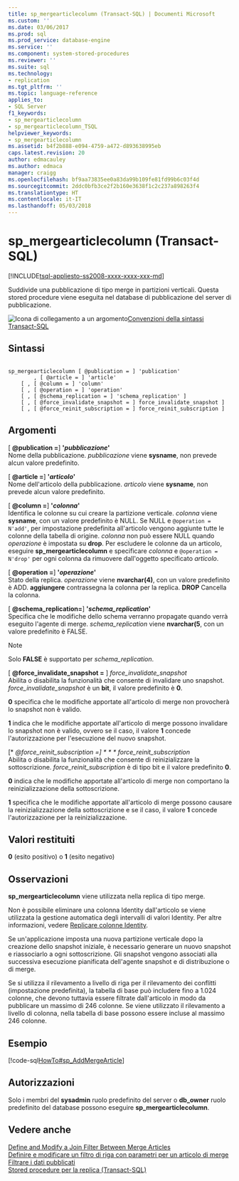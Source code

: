 ```yaml
---
title: sp_mergearticlecolumn (Transact-SQL) | Documenti Microsoft
ms.custom: ''
ms.date: 03/06/2017
ms.prod: sql
ms.prod_service: database-engine
ms.service: ''
ms.component: system-stored-procedures
ms.reviewer: ''
ms.suite: sql
ms.technology:
- replication
ms.tgt_pltfrm: ''
ms.topic: language-reference
applies_to:
- SQL Server
f1_keywords:
- sp_mergearticlecolumn
- sp_mergearticlecolumn_TSQL
helpviewer_keywords:
- sp_mergearticlecolumn
ms.assetid: b4f2b888-e094-4759-a472-d893638995eb
caps.latest.revision: 20
author: edmacauley
ms.author: edmaca
manager: craigg
ms.openlocfilehash: bf9aa73835ee0a83da99b109fe81fd99b6c03f4d
ms.sourcegitcommit: 2ddc0bfb3ce2f2b160e3638f1c2c237a898263f4
ms.translationtype: HT
ms.contentlocale: it-IT
ms.lasthandoff: 05/03/2018
---
```

# <a name="spmergearticlecolumn-transact-sql"></a>sp_mergearticlecolumn (Transact-SQL)
[!INCLUDE[tsql-appliesto-ss2008-xxxx-xxxx-xxx-md](../../includes/tsql-appliesto-ss2008-xxxx-xxxx-xxx-md.md)]

  Suddivide una pubblicazione di tipo merge in partizioni verticali. Questa stored procedure viene eseguita nel database di pubblicazione del server di pubblicazione.  
  
 ![Icona di collegamento a un argomento](../../database-engine/configure-windows/media/topic-link.gif "Icona di collegamento a un argomento")[Convenzioni della sintassi Transact-SQL](../../t-sql/language-elements/transact-sql-syntax-conventions-transact-sql.md)  
  
## <a name="syntax"></a>Sintassi  
  
```  
  
sp_mergearticlecolumn [ @publication = ] 'publication'  
        , [ @article = ] 'article'  
    [ , [ @column = ] 'column'  
    [ , [ @operation = ] 'operation'   
    [ , [ @schema_replication = ] 'schema_replication' ]  
    [ , [ @force_invalidate_snapshot = ] force_invalidate_snapshot ]   
    [ , [ @force_reinit_subscription = ] force_reinit_subscription ]   
```  
  
## <a name="arguments"></a>Argomenti  
 [  **@publication =**] **'***pubblicazione***'**  
 Nome della pubblicazione. *pubblicazione* viene **sysname**, non prevede alcun valore predefinito.  
  
 [  **@article =**] **'***articolo***'**  
 Nome dell'articolo della pubblicazione. *articolo* viene **sysname**, non prevede alcun valore predefinito.  
  
 [  **@column =**] **'***colonna***'**  
 Identifica le colonne su cui creare la partizione verticale. *colonna* viene **sysname**, con un valore predefinito è NULL. Se NULL e `@operation = N'add'`, per impostazione predefinita all'articolo vengono aggiunte tutte le colonne della tabella di origine. *colonna* non può essere NULL quando *operazione* è impostata su **drop**. Per escludere le colonne da un articolo, eseguire **sp_mergearticlecolumn** e specificare *colonna* e `@operation = N'drop'` per ogni colonna da rimuovere dall'oggetto specificato *articolo*.  
  
 [  **@operation =**] **'***operazione***'**  
 Stato della replica. *operazione* viene **nvarchar(4)**, con un valore predefinito è ADD. **aggiungere** contrassegna la colonna per la replica. **DROP** Cancella la colonna.  
  
 [  **@schema_replication=**] **'***schema_replication***'**  
 Specifica che le modifiche dello schema verranno propagate quando verrà eseguito l'agente di merge. *schema_replication* viene **nvarchar(5**, con un valore predefinito è FALSE.  
  
> [!NOTE]  
>  Solo **FALSE** è supportato per *schema_replication*.  
  
 [ **@force_invalidate_snapshot =** ] *force_invalidate_snapshot*  
 Abilita o disabilita la funzionalità che consente di invalidare uno snapshot. *force_invalidate_snapshot* è un **bit**, il valore predefinito è **0**.  
  
 **0** specifica che le modifiche apportate all'articolo di merge non provocherà lo snapshot non è valido.  
  
 **1** indica che le modifiche apportate all'articolo di merge possono invalidare lo snapshot non è valido, ovvero se il caso, il valore **1** concede l'autorizzazione per l'esecuzione del nuovo snapshot.  
  
 [* *@force_reinit_subscription =] * * * force_reinit_subscription*  
 Abilita o disabilita la funzionalità che consente di reinizializzare la sottoscrizione. *force_reinit_subscription* è di tipo bit e il valore predefinito **0**.  
  
 **0** indica che le modifiche apportate all'articolo di merge non comportano la reinizializzazione della sottoscrizione.  
  
 **1** specifica che le modifiche apportate all'articolo di merge possono causare la reinizializzazione della sottoscrizione e se il caso, il valore **1** concede l'autorizzazione per la reinizializzazione.  
  
## <a name="return-code-values"></a>Valori restituiti  
 **0** (esito positivo) o **1** (esito negativo)  
  
## <a name="remarks"></a>Osservazioni  
 **sp_mergearticlecolumn** viene utilizzata nella replica di tipo merge.  
  
 Non è possibile eliminare una colonna Identity dall'articolo se viene utilizzata la gestione automatica degli intervalli di valori Identity. Per altre informazioni, vedere [Replicare colonne Identity](../../relational-databases/replication/publish/replicate-identity-columns.md).  
  
 Se un'applicazione imposta una nuova partizione verticale dopo la creazione dello snapshot iniziale, è necessario generare un nuovo snapshot e riassociarlo a ogni sottoscrizione. Gli snapshot vengono associati alla successiva esecuzione pianificata dell'agente snapshot e di distribuzione o di merge.  
  
 Se si utilizza il rilevamento a livello di riga per il rilevamento dei conflitti (impostazione predefinita), la tabella di base può includere fino a 1.024 colonne, che devono tuttavia essere filtrate dall'articolo in modo da pubblicare un massimo di 246 colonne. Se viene utilizzato il rilevamento a livello di colonna, nella tabella di base possono essere incluse al massimo 246 colonne.  
  
## <a name="example"></a>Esempio  
 [!code-sql[HowTo#sp_AddMergeArticle](../../relational-databases/replication/codesnippet/tsql/sp-mergearticlecolumn-tr_1.sql)]  
  
## <a name="permissions"></a>Autorizzazioni  
 Solo i membri del **sysadmin** ruolo predefinito del server o **db_owner** ruolo predefinito del database possono eseguire **sp_mergearticlecolumn**.  
  
## <a name="see-also"></a>Vedere anche  
 [Define and Modify a Join Filter Between Merge Articles](../../relational-databases/replication/publish/define-and-modify-a-join-filter-between-merge-articles.md)   
 [Definire e modificare un filtro di riga con parametri per un articolo di merge](../../relational-databases/replication/publish/define-and-modify-a-parameterized-row-filter-for-a-merge-article.md)   
 [Filtrare i dati pubblicati](../../relational-databases/replication/publish/filter-published-data.md)   
 [Stored procedure per la replica &#40;Transact-SQL&#41;](../../relational-databases/system-stored-procedures/replication-stored-procedures-transact-sql.md)  
  
  

